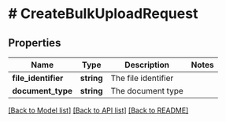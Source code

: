 # # CreateBulkUploadRequest

## Properties

Name | Type | Description | Notes
------------ | ------------- | ------------- | -------------
**file_identifier** | **string** | The file identifier |
**document_type** | **string** | The document type |

[[Back to Model list]](../../README.md#models) [[Back to API list]](../../README.md#endpoints) [[Back to README]](../../README.md)
